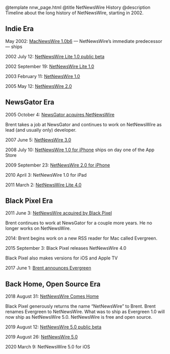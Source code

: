 @template nnw_page.html
@title NetNewsWire History
@description Timeline about the long history of NetNewsWire, starting in 2002.

## Indie Era

May 2002: [MacNewsWire 1.0b6](https://inessential.com/2002/05/17/macnewswire_1_0b6) — NetNewsWire’s immediate predecessor — ships

2002 July 12: [NetNewsWire Lite 1.0 public beta](https://inessential.com/2002/07/12/netnewswire_lite_public_beta)

2002 September 19: [NetNewsWire Lite 1.0](https://inessential.com/2002/09/19/netnewswire_lite_1_0_ships)

2003 February 11: [NetNewsWire 1.0](https://inessential.com/2003/02/11/netnewswire_1_0_ships)

2005 May 12: [NetNewsWire 2.0](https://inessential.com/2005/05/12/netnewswire_2_0_released)

## NewsGator Era

2005 October 4: [NewsGator acquires NetNewsWire](https://inessential.com/2005/10/04/newsgator_acquires_netnewswire)

Brent takes a job at NewsGator and continues to work on NetNewsWire as lead (and usually only) developer.

2007 June 5: [NetNewsWire 3.0](https://inessential.com/2007/06/05/not_coordinated_nope)

2008 July 10: [NetNewsWire 1.0 for iPhone](https://inessential.com/2008/07/10/1_0_all_over_again) ships on day one of the App Store

2009 September 23: [NetNewsWire 2.0 for iPhone](https://inessential.com/2009/09/23/netnewswire_2_0_for_iphone)

2010 April 3: NetNewsWire 1.0 for iPad

2011 March 2: [NetNewsWire Lite 4.0](https://inessential.com/2011/03/02/the_return_of_netnewswire_lite)

## Black Pixel Era

2011 June 3: [NetNewsWire acquired by Black Pixel](https://inessential.com/2011/06/03/netnewswire_acquired_by_black_pixel)

Brent continues to work at NewsGator for a couple more years. He no longer works on NetNewsWire.

2014: Brent begins work on a new RSS reader for Mac called Evergreen.

2015 September 3: Black Pixel releases NetNewsWire 4.0

Black Pixel also makes versions for iOS and Apple TV

2017 June 1: [Brent announces Evergreen](https://inessential.com/2017/06/01/evergreen_diary_1_open_source)

## Back Home, Open Source Era

2018 August 31: [NetNewsWire Comes Home](https://inessential.com/2018/08/31/netnewswire_comes_home)

Black Pixel generously returns the name “NetNewsWire” to Brent. Brent renames Evergreen to NetNewsWire. What was to ship as Evergreen 1.0 will now ship as NetNewsWire 5.0. NetNewsWire is free and open source.

2019 August 12: [NetNewsWire 5.0 public beta](https://inessential.com/2019/08/12/netnewswire_public_beta)

2019 August 26: [NetNewsWire 5.0](https://inessential.com/2019/08/26/netnewswire_5_0_now_available)

2020 March 9: NetNewsWire 5.0 for iOS
